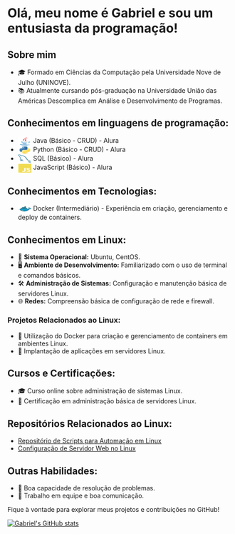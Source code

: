 # Olá, meu nome é Gabriel e sou um entusiasta da programação!

## Sobre mim
- 🎓 Formado em Ciências da Computação pela Universidade Nove de Julho (UNINOVE).
- 📚 Atualmente cursando pós-graduação na Universidade União das Américas Descomplica em Análise e Desenvolvimento de Programas.

## Conhecimentos em linguagens de programação:
- <img align="center" alt="Java" height="20" width="30" src="https://raw.githubusercontent.com/devicons/devicon/master/icons/java/java-original.svg"> Java (Básico - CRUD) - Alura
- <img align="center" alt="Python" height="20" width="30" src="https://raw.githubusercontent.com/devicons/devicon/master/icons/python/python-original.svg"> Python (Básico - CRUD) - Alura
- <img align="center" alt="SQL" height="20" width="30" src="https://raw.githubusercontent.com/devicons/devicon/master/icons/mysql/mysql-original.svg"> SQL (Básico) - Alura
- <img align="center" alt="JavaScript" height="20" width="30" src="https://raw.githubusercontent.com/devicons/devicon/master/icons/javascript/javascript-plain.svg"> JavaScript (Básico) - Alura

## Conhecimentos em Tecnologias:
- <img align="center" alt="Docker" height="20" width="30" src="https://raw.githubusercontent.com/devicons/devicon/master/icons/docker/docker-original.svg"> Docker (Intermediário) - Experiência em criação, gerenciamento e deploy de containers.

## Conhecimentos em Linux:
- 🐧 **Sistema Operacional:** Ubuntu, CentOS.
- 🖥️ **Ambiente de Desenvolvimento:** Familiarizado com o uso de terminal e comandos básicos.
- 🛠️ **Administração de Sistemas:** Configuração e manutenção básica de servidores Linux.
- 🌐 **Redes:** Compreensão básica de configuração de rede e firewall.

### Projetos Relacionados ao Linux:
- 🐋 Utilização do Docker para criação e gerenciamento de containers em ambientes Linux.
- 🚀 Implantação de aplicações em servidores Linux.

## Cursos e Certificações:
- 🎓 Curso online sobre administração de sistemas Linux.
- 📜 Certificação em administração básica de servidores Linux.

## Repositórios Relacionados ao Linux:
- [Repositório de Scripts para Automação em Linux](link-para-o-repositorio)
- [Configuração de Servidor Web no Linux](link-para-o-repositorio)

## Outras Habilidades:
- 🚀 Boa capacidade de resolução de problemas.
- 🤝 Trabalho em equipe e boa comunicação.

Fique à vontade para explorar meus projetos e contribuições no GitHub!

[![Gabriel's GitHub stats](https://github-readme-stats.vercel.app/api?username=GabrielLinharesBozzon)](https://github.com/anuraghazra/github-readme-stats)
